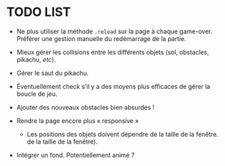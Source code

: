# TODO LIST

* Ne plus utiliser la méthode `.reload` sur la page à chaque game-over. Préférer
  une gestion manuelle du redémarrage de la partie.

* Mieux gérer les collisions entre les différents objets (sol, obstacles,
  pikachu, _etc_).

* Gérer le saut du pikachu.

* Éventuellement check s’il y a des moyens plus efficaces de gérer la boucle de
  jeu.

* Ajouter des nouveaux obstacles bien absurdes !

* Rendre la page encore plus « responsive »
  * Les positions des objets doivent dépendre de la taille de la fenêtre.
  de la taille de la fenêtre).

* Intégrer un fond. Potentiellement animé ?

